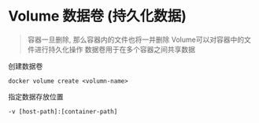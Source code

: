 # Volume 数据卷 (持久化数据)
> 容器一旦删除, 那么容器内的文件也将一并删除
> Volume可以对容器中的文件进行持久化操作
> 数据卷用于在多个容器之间共享数据


创建数据卷

```
docker volume create <volumn-name>
```

指定数据存放位置
```
-v [host-path]:[container-path]
```
